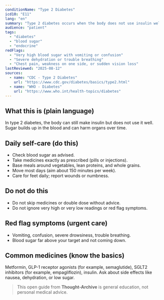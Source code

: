 ```yaml
---
conditionName: "Type 2 Diabetes"
icd10: "E11"
lang: "en"
summary: "Type 2 diabetes occurs when the body does not use insulin well, causing high blood sugar and long term risks to the heart, kidneys, eyes, and nerves."
audience: "patient"
tags:
  - "diabetes"
  - "blood sugar"
  - "endocrine"
redFlags:
  - "Very high blood sugar with vomiting or confusion"
  - "Severe dehydration or trouble breathing"
  - "Chest pain, weakness on one side, or sudden vision loss"
lastReviewed: "2025-08-12"
sources:
  - name: "CDC - Type 2 Diabetes"
    url: "https://www.cdc.gov/diabetes/basics/type2.html"
  - name: "WHO - Diabetes"
    url: "https://www.who.int/health-topics/diabetes"
---
```


## What this is (plain language)
In type 2 diabetes, the body can still make insulin but does not use it well. Sugar builds up in the blood and can harm organs over time.

## Daily self-care (do this)
- Check blood sugar as advised.
- Take medicines exactly as prescribed (pills or injections).
- Base meals around vegetables, lean proteins, and whole grains.
- Move most days (aim about 150 minutes per week).
- Care for feet daily; report wounds or numbness.

## Do not do this
- Do not skip medicines or double dose without advice.
- Do not ignore very high or very low readings or red flag symptoms.

## Red flag symptoms (urgent care)
- Vomiting, confusion, severe drowsiness, trouble breathing.
- Blood sugar far above your target and not coming down.

## Common medicines (know the basics)
Metformin, GLP-1 receptor agonists (for example, semaglutide), SGLT2 inhibitors (for example, empagliflozin), insulin. Ask about side effects like nausea, dehydration, or low sugar.

> This open guide from **Thought-Archive** is general education, not personal medical advice.
